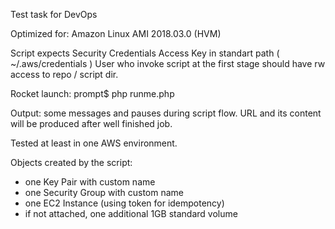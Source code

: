 Test task for DevOps

Optimized for: Amazon Linux AMI 2018.03.0 (HVM)

Script expects Security Credentials Access Key in standart path ( ~/.aws/credentials )
User who invoke script at the first stage should have rw access to repo / script dir.

Rocket launch:
  prompt$ php runme.php

Output:
  some messages and pauses during script flow. URL and its content will be produced after well finished job.
  
Tested at least in one AWS environment.

Objects created by the script:
- one Key Pair with custom name
- one Security Group with custom name
- one EC2 Instance (using token for idempotency)
- if not attached, one additional 1GB standard volume